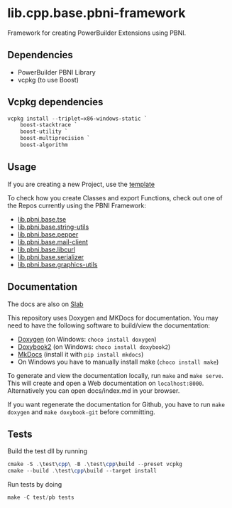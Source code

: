 # lib.cpp.base.pbni-framework
Framework for creating PowerBuilder Extensions using PBNI.

## Dependencies
 - PowerBuilder PBNI Library
 - vcpkg (to use Boost)

## Vcpkg dependencies
```ps1
vcpkg install --triplet=x86-windows-static `
	boost-stacktrace `
	boost-utility `
	boost-multiprecision `
	boost-algorithm
```

## Usage
If you are creating a new Project, use the [template](https://github.com/informaticon/div.cpp.base.pbni-extension-template)

To check how you create Classes and export Functions, check out one of the Repos currently using the PBNI Framework:
 - [lib.pbni.base.tse](https://github.com/informaticon/lib.pbni.base.tse)
 - [lib.pbni.base.string-utils](https://github.com/informaticon/lib.pbni.base.string-utils)
 - [lib.pbni.base.pepper](https://github.com/informaticon/lib.pbni.base.pepper)
 - [lib.pbni.base.mail-client](https://github.com/informaticon/lib.pbni.base.mail-client)
 - [lib.pbni.base.libcurl](https://github.com/informaticon/lib.pbni.base.libcurl)
 - [lib.pbni.base.serializer](https://github.com/informaticon/lib.pbni.base.serializer)
 - [lib.pbni.base.graphics-utils](https://github.com/informaticon/lib.pbni.base.graphics-utils)


## Documentation
The docs are also on [Slab](https://slab.informaticon.com/posts/lib-cpp-base-pbni-framework-viyzp8mr)

This repository uses Doxygen and MKDocs for documentation.
You may need to have the following software to build/view the documentation:
* [Doxygen](https://www.doxygen.nl) (on Windows: `choco install doxygen`)
* [Doxybook2](https://github.com/matusnovak/doxybook2) (on Windows: `choco install doxybook2`)
* [MkDocs](https://www.mkdocs.org/) (install it with `pip install mkdocs`)
* On Windows you have to manually install make (`choco install make`)

To generate and view the documentation locally, run `make` and `make serve`.
This will create and open a Web documentation on `localhost:8000`. Alternatively you can open docs/index.md in your browser.

If you want regenerate the documentation for Github, you have to run `make doxygen` and `make doxybook-git` before committing.


## Tests
Build the test dll by running
```ps1
cmake -S .\test\cpp\ -B .\test\cpp\build --preset vcpkg
cmake --build .\test\cpp\build --target install
```

Run tests by doing
```ps1
make -C test/pb tests
```